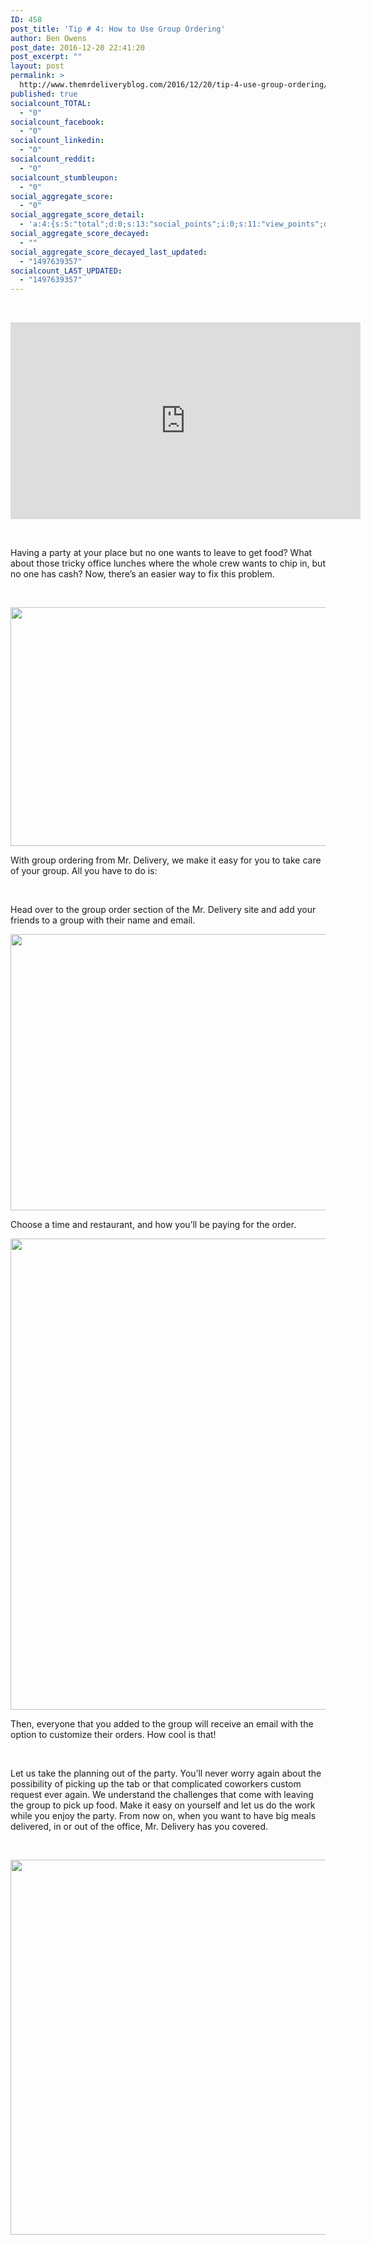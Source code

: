 ```yaml
---
ID: 458
post_title: 'Tip # 4: How to Use Group Ordering'
author: Ben Owens
post_date: 2016-12-20 22:41:20
post_excerpt: ""
layout: post
permalink: >
  http://www.themrdeliveryblog.com/2016/12/20/tip-4-use-group-ordering/
published: true
socialcount_TOTAL:
  - "0"
socialcount_facebook:
  - "0"
socialcount_linkedin:
  - "0"
socialcount_reddit:
  - "0"
socialcount_stumbleupon:
  - "0"
social_aggregate_score:
  - "0"
social_aggregate_score_detail:
  - 'a:4:{s:5:"total";d:0;s:13:"social_points";i:0;s:11:"view_points";d:0;s:14:"comment_points";i:0;}'
social_aggregate_score_decayed:
  - ""
social_aggregate_score_decayed_last_updated:
  - "1497639357"
socialcount_LAST_UPDATED:
  - "1497639357"
---
```

&nbsp;

<iframe src="https://www.youtube.com/embed/Ou0Ff_Y7e5o" width="560" height="315" frameborder="0" allowfullscreen="allowfullscreen"></iframe>

&nbsp;

<span style="font-weight: 400;">Having a party at your place but no one wants to leave to get food? What about those tricky office lunches where the whole crew wants to chip in, but no one has cash? Now, there’s an easier way to fix this problem. </span>

&nbsp;

<img class="alignnone size-full wp-image-512" src="http://www.themrdeliveryblog.com/wp-content/uploads/2016/12/image34.png" alt="" width="1128" height="382" />

<span style="font-weight: 400;">With group ordering from Mr. Delivery, we make it easy for you to take care of your group. All you have to do is:</span>

&nbsp;

<span style="font-weight: 400;">Head over to the group order section of the Mr. Delivery site and add your friends to a group with their name and email.</span>

<img class="alignnone size-full wp-image-513" src="http://www.themrdeliveryblog.com/wp-content/uploads/2016/12/image25.png" alt="" width="1666" height="442" />

<span style="font-weight: 400;">Choose a time and restaurant, and how you’ll be paying for the order. </span>

<img class="alignnone size-full wp-image-514" src="http://www.themrdeliveryblog.com/wp-content/uploads/2016/12/image06.png" alt="" width="1054" height="754" />

<span style="font-weight: 400;">Then, everyone that you added to the group will receive an email with the option to customize their orders. How cool is that!</span>

&nbsp;

<span style="font-weight: 400;">Let us take the planning out of the party. You’ll never worry again about the possibility of picking up the tab or that complicated coworkers custom request ever again. We understand the challenges that come with leaving the group to pick up food. Make it easy on yourself and let us do the work while you enjoy the party. From now on, when you want to have big meals delivered, in or out of the office, Mr. Delivery has you covered. </span>

&nbsp;

<img class="alignnone size-full wp-image-488" src="http://www.themrdeliveryblog.com/wp-content/uploads/2016/12/ThumbsUpWinking.gif" alt="" width="800" height="600" />